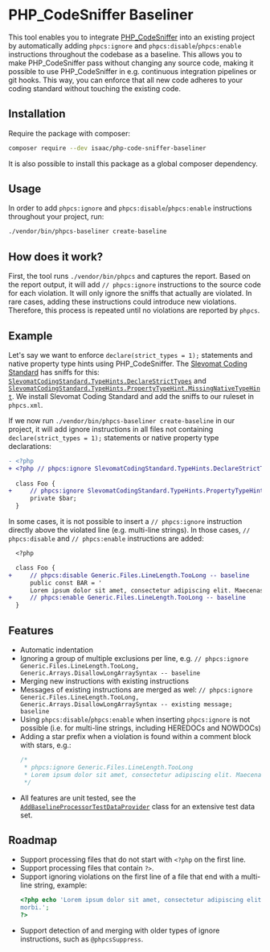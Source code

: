 # PHP_CodeSniffer Baseliner

This tool enables you to integrate [PHP_CodeSniffer][php-code-sniffer] into an existing
project by automatically adding `phpcs:ignore` and `phpcs:disable`/`phpcs:enable` instructions throughout the codebase
as a baseline. This allows you to make PHP_CodeSniffer pass without changing any source code, making it
possible to use PHP_CodeSniffer in e.g. continuous integration pipelines or git hooks. This way, you can enforce that
all new code adheres to your coding standard without touching the existing code.

## Installation

Require the package with composer:

```sh
composer require --dev isaac/php-code-sniffer-baseliner
```

It is also possible to install this package as a global composer dependency.

## Usage

In order to add `phpcs:ignore` and `phpcs:disable`/`phpcs:enable` instructions throughout your project, run:

```sh
./vendor/bin/phpcs-baseliner create-baseline
```

## How does it work?

First, the tool runs `./vendor/bin/phpcs` and captures the report. Based on the report output, it will add
`// phpcs:ignore` instructions to the source code for each violation. It will only ignore the sniffs that actually are
violated. In rare cases, adding these instructions could introduce new violations. Therefore, this process is repeated
until no violations are reported by `phpcs`.

## Example

Let's say we want to enforce `declare(strict_types = 1);` statements and native property type hints using
PHP_CodeSniffer. The [Slevomat Coding Standard][slevomat-coding-standard] has sniffs for this:
[`SlevomatCodingStandard.TypeHints.DeclareStrictTypes`][declare-strict-types-sniff]
and [`SlevomatCodingStandard.TypeHints.PropertyTypeHint.MissingNativeTypeHint`][property-type-hint-sniff]. We install
Slevomat Coding Standard and add the sniffs to our ruleset in `phpcs.xml`.

If we now run `./vendor/bin/phpcs-baseliner create-baseline` in our project, it will add ignore instructions in all files
not containing `declare(strict_types = 1);` statements or native property type declarations:

```diff
- <?php
+ <?php // phpcs:ignore SlevomatCodingStandard.TypeHints.DeclareStrictTypes -- baseline
  
  class Foo {
+     // phpcs:ignore SlevomatCodingStandard.TypeHints.PropertyTypeHint.MissingNativeTypeHint -- baseline
      private $bar;
  }
```

In some cases, it is not possible to insert a `// phpcs:ignore` instruction directly above the violated line (e.g.
multi-line strings). In those cases, `// phpcs:disable` and `// phpcs:enable` instructions are added:

```diff
  <?php

  class Foo {
+     // phpcs:disable Generic.Files.LineLength.TooLong -- baseline  
      public const BAR = '
      Lorem ipsum dolor sit amet, consectetur adipiscing elit. Maecenas malesuada, lectus vitae vestibulum vulputate, mi morbi.';
+     // phpcs:enable Generic.Files.LineLength.TooLong -- baseline
  }
```

## Features
- Automatic indentation
- Ignoring a group of multiple exclusions per line, e.g. `// phpcs:ignore Generic.Files.LineLength.TooLong, Generic.Arrays.DisallowLongArraySyntax -- baseline`
- Merging new instructions with existing instructions
- Messages of existing instructions are merged as wel: `// phpcs:ignore Generic.Files.LineLength.TooLong, Generic.Arrays.DisallowLongArraySyntax -- existing message; baseline`
- Using `phpcs:disable`/`phpcs:enable` when inserting `phpcs:ignore` is not possible (i.e. for multi-line strings, including HEREDOCs and NOWDOCs)
- Adding a star prefix when a violation is found within a comment block with stars, e.g.:
  ```php
  /*
   * phpcs:ignore Generic.Files.LineLength.TooLong
   * Lorem ipsum dolor sit amet, consectetur adipiscing elit. Maecenas malesuada, lectus vitae vestibulum vulputate, mi morbi.
   */
  ```
- All features are unit tested, see the [`AddBaselineProcessorTestDataProvider`][unit-test-data-set] class for an extensive test data set.

## Roadmap
- Support processing files that do not start with `<?php` on the first line.
- Support processing files that contain `?>`.
- Support ignoring violations on the first line of a file that end with a multi-line string, example:
  ```php
  <?php echo 'Lorem ipsum dolor sit amet, consectetur adipiscing elit. Maecenas malesuada, lectus vitae vestibulum vulputate, mi
  morbi.';
  ?>
  ```
- Support detection of and merging with older types of ignore instructions, such as `@phpcsSuppress`.

[php-code-sniffer]: (https://github.com/squizlabs/PHP_CodeSniffer)
[slevomat-coding-standard]: (https://github.com/slevomat/coding-standard)
[declare-strict-types-sniff]: (https://github.com/slevomat/coding-standard#slevomatcodingstandardtypehintsdeclarestricttypes-)
[property-type-hint-sniff]: (https://github.com/slevomat/coding-standard#slevomatcodingstandardtypehintspropertytypehint-)
[unit-test-data-set]: (https://github.com/isaaceindhoven/php-code-sniffer-baseliner/blob/master/tests/File/AddBaselineProcessorTestDataProvider.php)
